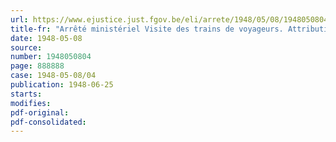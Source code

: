 ```yaml
---
url: https://www.ejustice.just.fgov.be/eli/arrete/1948/05/08/1948050804/justel
title-fr: "Arrêté ministériel Visite des trains de voyageurs. Attributions des bureaux des douanes"
date: 1948-05-08
source:
number: 1948050804
page: 888888
case: 1948-05-08/04
publication: 1948-06-25
starts:
modifies:
pdf-original:
pdf-consolidated:
---
```


